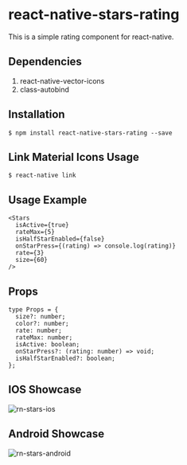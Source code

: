 # react-native-stars-rating
This is a simple rating component for react-native.

## Dependencies
1. react-native-vector-icons
2. class-autobind 

## Installation
`$ npm install react-native-stars-rating --save`

## Link Material Icons Usage
`$ react-native link`

## Usage Example
```
<Stars
  isActive={true}
  rateMax={5}
  isHalfStarEnabled={false}
  onStarPress={(rating) => console.log(rating)}
  rate={3}
  size={60}
/>
```
## Props
```
type Props = {
  size?: number;
  color?: number;
  rate: number;
  rateMax: number;
  isActive: boolean;
  onStarPress?: (rating: number) => void;
  isHalfStarEnabled?: boolean;
};
```

## IOS Showcase
![rn-stars-ios](https://cloud.githubusercontent.com/assets/20079730/22450974/10a889a0-e79d-11e6-96f8-2632a9e8cb40.gif)

## Android Showcase
![rn-stars-android](https://cloud.githubusercontent.com/assets/20079730/22450985/22a8f0ea-e79d-11e6-9007-7fab8390eb14.gif)
